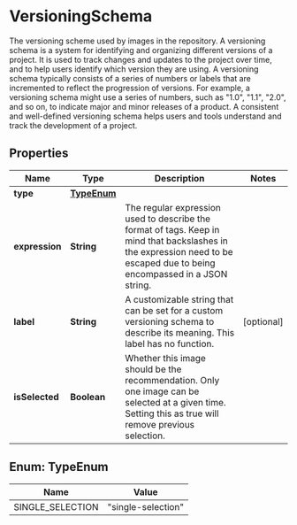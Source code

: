 

# VersioningSchema

The versioning scheme used by images in the repository.  A versioning schema is a system for identifying and organizing different versions of a project.  It is used to track changes and updates to the project over time, and to help users identify which version they are using.  A versioning schema typically consists of a series of numbers or labels that are incremented to reflect the progression of versions.  For example, a versioning schema might use a series of numbers, such as \"1.0\", \"1.1\", \"2.0\", and so on, to indicate major and minor releases of a product.  A consistent and well-defined versioning schema helps users and tools understand and track the development of a project. 

## Properties

| Name | Type | Description | Notes |
|------------ | ------------- | ------------- | -------------|
|**type** | [**TypeEnum**](#TypeEnum) |  |  |
|**expression** | **String** | The regular expression used to describe the format of tags. Keep in mind that backslashes in the expression need to be escaped due to being encompassed in a JSON string.  |  |
|**label** | **String** | A customizable string that can be set for a custom versioning schema to describe its meaning. This label has no function.  |  [optional] |
|**isSelected** | **Boolean** | Whether this image should be the recommendation. Only one image can be selected at a given time. Setting this as true will remove previous selection.  |  |



## Enum: TypeEnum

| Name | Value |
|---- | -----|
| SINGLE_SELECTION | &quot;single-selection&quot; |




